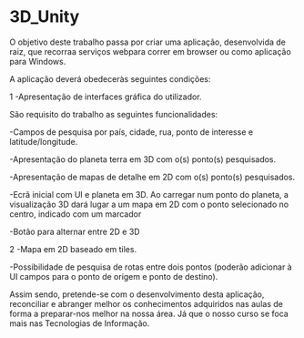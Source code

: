 # 3D_Unity

O objetivo  deste  trabalho  passa  por  criar  uma  aplicação,  desenvolvida  de  raiz,  que recorraa serviços webpara correr em browser ou como aplicação para Windows.

A aplicação deverá obedeceràs seguintes condições:

1 -Apresentação  de  interfaces  gráfica  do  utilizador.  

São  requisito  do  trabalho  as seguintes funcionalidades: 

-Campos de pesquisa por país, cidade, rua, ponto de interesse e latitude/longitude. 

-Apresentação do planeta terra em 3D com o(s) ponto(s) pesquisados. 

-Apresentação de mapas de detalhe em 2D com o(s) ponto(s) pesquisados. 

-Ecrã  inicial  com  UI  e  planeta  em  3D.  Ao  carregar  num  ponto  do  planeta,  a visualização  3D  dará  lugar  a  um  mapa  em  2D  com  o  ponto  selecionado  no  centro, indicado com um marcador

-Botão para alternar entre 2D e 3D

2 -Mapa em 2D baseado em tiles. 

-Possibilidade de pesquisa de rotas entre dois pontos (poderão adicionar à UI campos para o ponto de origem e ponto de destino).

Assim  sendo,  pretende-se  com  o  desenvolvimento  desta  aplicação,  reconciliar  e abranger  melhor  os  conhecimentos  adquiridos  nas  aulas  de  forma  a preparar-nos melhor  na  nossa  área.  Já  que  o  nosso  curso  se  foca  mais  nas  Tecnologias  de Informação.
